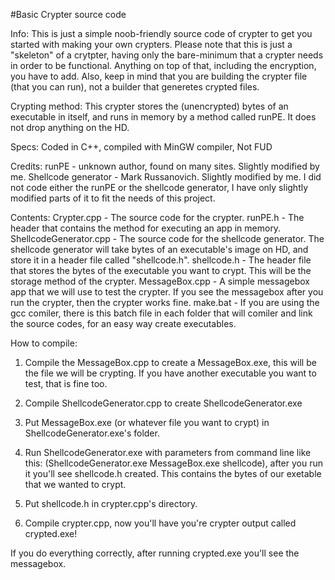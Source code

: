 #Basic Crypter source code

Info: This is just a simple noob-friendly source code of crypter to get you started with making your own crypters. 
Please note that this is just a "skeleton" of a crytpter, having only the bare-minimum that a crypter needs in order to be functional. Anything on top of that, including the encryption, you have to add. 
Also, keep in mind that you are building the crypter file (that you can run), not a builder that generetes crypted files. 

Crypting method: 
This crypter stores the (unencrypted) bytes of an executable in itself, 
and runs in memory by a method called runPE. It does not drop anything on the HD. 

Specs: 
Coded in C++, compiled with MinGW compiler, Not FUD

Credits:
runPE - unknown author, found on many sites. Slightly modified by me.
Shellcode generator - Mark Russanovich. Slightly modified by me.
I did not code either the runPE or the shellcode generator, I have only slightly modified parts of it to fit the needs of this project.

Contents:
Crypter.cpp - The source code for the crypter.
runPE.h - The header that contains the method for executing an app in memory.
ShellcodeGenerator.cpp - The source code for the shellcode generator. The shellcode generator will take bytes of an executable's image on HD, and store it in a header file called "shellcode.h".
shellcode.h - The header file that stores the bytes of the executable you want to crypt. This will be the storage method of the crypter.
MessageBox.cpp - A simple messagebox app that we will use to test the crypter. If you see the messagebox after you run the crypter, then the crypter works fine. 
make.bat - If you are using the gcc comiler, there is this batch file in each folder that will comiler and link the source codes, for an easy way create executables.

How to compile:
1) Compile the MessageBox.cpp to create a MessageBox.exe, 
this will be the file we will be crypting. 
If you have another executable you want to test, that is fine too.

2) Compile ShellcodeGenerator.cpp to create ShellcodeGenerator.exe

3) Put MessageBox.exe (or whatever file you want to crypt) in ShellcodeGenerator.exe's folder.

4) Run ShellcodeGenerator.exe with parameters from command line like this: 
(ShellcodeGenerator.exe MessageBox.exe shellcode), after you run it you'll see shellcode.h created. 
This contains the bytes of our exetable that we wanted to crypt.

5) Put shellcode.h in crypter.cpp's directory.

6) Compile crypter.cpp, now you'll have you're crypter output called crypted.exe!

If you do everything correctly, after running crypted.exe you'll see the messagebox.